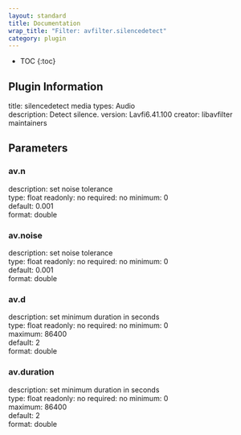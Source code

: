 ```yaml
---
layout: standard
title: Documentation
wrap_title: "Filter: avfilter.silencedetect"
category: plugin
---
```

* TOC
{:toc}

## Plugin Information

title: silencedetect
media types:
Audio  
description: Detect silence.
version: Lavfi6.41.100
creator: libavfilter maintainers

## Parameters

### av.n

description:
set noise tolerance  
type: float
readonly: no
required: no
minimum: 0  
default: 0.001  
format: double  

### av.noise

description:
set noise tolerance  
type: float
readonly: no
required: no
minimum: 0  
default: 0.001  
format: double  

### av.d

description:
set minimum duration in seconds  
type: float
readonly: no
required: no
minimum: 0  
maximum: 86400  
default: 2  
format: double  

### av.duration

description:
set minimum duration in seconds  
type: float
readonly: no
required: no
minimum: 0  
maximum: 86400  
default: 2  
format: double  

